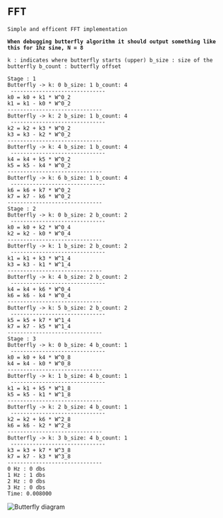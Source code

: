 # `FFT`
`Simple and efficent FFT implementation`

**`When debugging butterfly algorithm it should output something like this for 1hz sine, N = 8`**

`k : indicates where butterfly starts (upper)
 b_size : size of the butterfly
 b_count : butterfly offset`
 
```
Stage : 1
Butterfly -> k: 0 b_size: 1 b_count: 4
 ------------------------------
k0 = k0 + k1 * W^0_2
k1 = k1 - k0 * W^0_2
------------------------------
Butterfly -> k: 2 b_size: 1 b_count: 4
 ------------------------------
k2 = k2 + k3 * W^0_2
k3 = k3 - k2 * W^0_2
------------------------------
Butterfly -> k: 4 b_size: 1 b_count: 4
 ------------------------------
k4 = k4 + k5 * W^0_2
k5 = k5 - k4 * W^0_2
------------------------------
Butterfly -> k: 6 b_size: 1 b_count: 4
 ------------------------------
k6 = k6 + k7 * W^0_2
k7 = k7 - k6 * W^0_2
------------------------------
Stage : 2
Butterfly -> k: 0 b_size: 2 b_count: 2
 ------------------------------
k0 = k0 + k2 * W^0_4
k2 = k2 - k0 * W^0_4
------------------------------
Butterfly -> k: 1 b_size: 2 b_count: 2
 ------------------------------
k1 = k1 + k3 * W^1_4
k3 = k3 - k1 * W^1_4
------------------------------
Butterfly -> k: 4 b_size: 2 b_count: 2
 ------------------------------
k4 = k4 + k6 * W^0_4
k6 = k6 - k4 * W^0_4
------------------------------
Butterfly -> k: 5 b_size: 2 b_count: 2
 ------------------------------
k5 = k5 + k7 * W^1_4
k7 = k7 - k5 * W^1_4
------------------------------
Stage : 3
Butterfly -> k: 0 b_size: 4 b_count: 1
 ------------------------------
k0 = k0 + k4 * W^0_8
k4 = k4 - k0 * W^0_8
------------------------------
Butterfly -> k: 1 b_size: 4 b_count: 1
 ------------------------------
k1 = k1 + k5 * W^1_8
k5 = k5 - k1 * W^1_8
------------------------------
Butterfly -> k: 2 b_size: 4 b_count: 1
 ------------------------------
k2 = k2 + k6 * W^2_8
k6 = k6 - k2 * W^2_8
------------------------------
Butterfly -> k: 3 b_size: 4 b_count: 1
 ------------------------------
k3 = k3 + k7 * W^3_8
k7 = k7 - k3 * W^3_8
------------------------------
0 Hz : 0 dbs
1 Hz : 1 dbs
2 Hz : 0 dbs
3 Hz : 0 dbs
Time: 0.008000
```


![Butterfly diagram](https://github.com/onurmhb/FFT/blob/master/butterfly.png "Butterfly")
